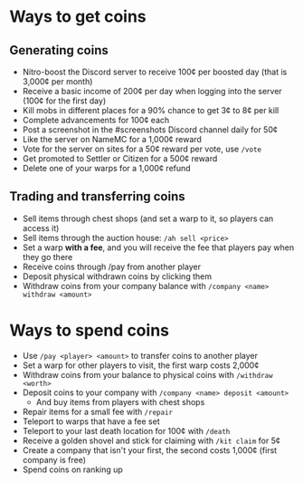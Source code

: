 # Ways to get coins
## Generating coins
- Nitro-boost the Discord server to receive 100¢ per boosted day (that is 3,000¢ per month)
- Receive a basic income of 200¢ per day when logging into the server (100¢ for the first day)
- Kill mobs in different places for a 90% chance to get 3¢ to 8¢ per kill
- Complete advancements for 100¢ each
- Post a screenshot in the #screenshots Discord channel daily for 50¢
- Like the server on NameMC for a 1,000¢ reward
- Vote for the server on sites for a 50¢ reward per vote, use `/vote`
- Get promoted to Settler or Citizen for a 500¢ reward
- Delete one of your warps for a 1,000¢ refund

## Trading and transferring coins
- Sell items through chest shops (and set a warp to it, so players can access it)
- Sell items through the auction house: `/ah sell <price>`
- Set a warp **with a fee**, and you will receive the fee that players pay when they go there
- Receive coins through /pay from another player
- Deposit physical withdrawn coins by clicking them
- Withdraw coins from your company balance with `/company <name> withdraw <amount>`

# Ways to spend coins
- Use `/pay <player> <amount>` to transfer coins to another player
- Set a warp for other players to visit, the first warp costs 2,000¢
- Withdraw coins from your balance to physical coins with `/withdraw <worth>`
- Deposit coins to your company with `/company <name> deposit <amount>`
  - And buy items from players with chest shops
- Repair items for a small fee with `/repair`
- Teleport to warps that have a fee set
- Teleport to your last death location for 100¢ with `/death`
- Receive a golden shovel and stick for claiming with `/kit claim` for 5¢
- Create a company that isn't your first, the second costs 1,000¢ (first company is free)
- Spend coins on ranking up
